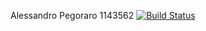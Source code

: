 Alessandro Pegoraro 1143562
  [![Build Status](https://travis-ci.com/AlessandroPegoraro/Assignment2TOS.svg?branch=master)](https://travis-ci.com/AlessandroPegoraro/Assignment2TOS)
